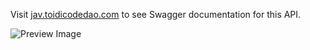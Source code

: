 Visit [jav.toidicodedao.com](http://jav.toidicodedao.com) to see Swagger documentation for this API.

![Preview Image](https://i.imgur.com/0KI4vZ7.jpg)
